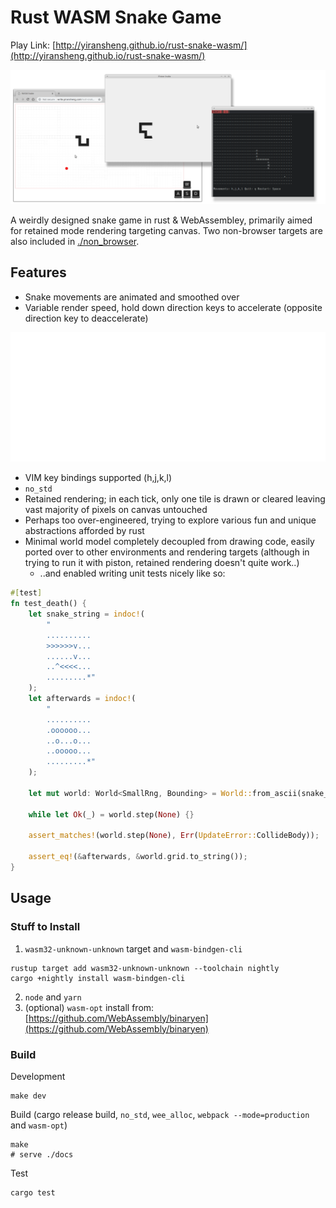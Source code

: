 # Rust WASM Snake Game

Play Link: [http://yiransheng.github.io/rust-snake-wasm/](http://yiransheng.github.io/rust-snake-wasm/)



![](./screenshots/games.png)



A weirdly designed snake game in rust & WebAssembley, primarily aimed for retained mode rendering targeting canvas. Two non-browser targets are also included in [./non_browser](./non_browser).

## Features

* Snake movements are animated and smoothed over
* Variable render speed, hold down direction keys to accelerate (opposite direction key to deaccelerate)

![](./screenshots/acceleration.gif)

* VIM key bindings supported (h,j,k,l)
* `no_std`
* Retained rendering; in each tick, only one tile is drawn or cleared leaving vast majority of pixels on canvas untouched
* Perhaps too over-engineered, trying to explore various fun and unique abstractions afforded by rust
* Minimal world model completely decoupled from drawing code, easily ported over to other environments and rendering targets (although in trying to run it with piston, retained rendering doesn't quite work..)
  * ..and enabled writing unit tests nicely like so:

```rust
#[test]
fn test_death() {
    let snake_string = indoc!(
        "
        ..........
        >>>>>>v...
        ......v...
        ..^<<<<...
        .........*"
    );
    let afterwards = indoc!(
        "
        ..........
        .oooooo...
        ..o...o...
        ..ooooo...
        .........*"
    );

    let mut world: World<SmallRng, Bounding> = World::from_ascii(snake_string);

    while let Ok(_) = world.step(None) {}

    assert_matches!(world.step(None), Err(UpdateError::CollideBody));

    assert_eq!(&afterwards, &world.grid.to_string());
}
```



## Usage

### Stuff to Install

1. `wasm32-unknown-unknown` target and `wasm-bindgen-cli`

```
rustup target add wasm32-unknown-unknown --toolchain nightly
cargo +nightly install wasm-bindgen-cli
```

2. `node` and `yarn`
3. (optional) `wasm-opt` install from: [https://github.com/WebAssembly/binaryen](https://github.com/WebAssembly/binaryen)

### Build

Development

```
make dev
```

Build (cargo release build, `no_std`, `wee_alloc`, `webpack --mode=production` and `wasm-opt`)

```
make
# serve ./docs
```

Test

```
cargo test
```